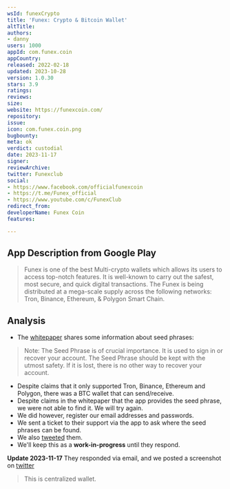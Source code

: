 ```yaml
---
wsId: funexCrypto
title: 'Funex: Crypto & Bitcoin Wallet'
altTitle: 
authors:
- danny
users: 1000
appId: com.funex.coin
appCountry: 
released: 2022-02-18
updated: 2023-10-28
version: 1.0.30
stars: 3.9
ratings: 
reviews: 
size: 
website: https://funexcoin.com/
repository: 
issue: 
icon: com.funex.coin.png
bugbounty: 
meta: ok
verdict: custodial
date: 2023-11-17
signer: 
reviewArchive: 
twitter: Funexclub
social:
- https://www.facebook.com/officialfunexcoin
- https://t.me/Funex_official
- https://www.youtube.com/c/FunexClub
redirect_from: 
developerName: Funex Coin
features: 

---
```


## App Description from Google Play 

> Funex is one of the best Multi-crypto wallets which allows its users to access top-notch features. It is well-known to carry out the safest, most secure, and quick digital transactions. The Funex is being distributed at a mega-scale supply across the following networks: Tron, Binance, Ethereum, & Polygon Smart Chain.

## Analysis 

- The [whitepaper](https://funexcoin.com/asset/img/funex-whitepaper.pdf) shares some information about seed phrases: 

> Note: The Seed Phrase is of crucial importance. It is used to sign in or recover your account. The Seed Phrase should be kept with the utmost safety. If it is lost, there is no other way to recover your account.

- Despite claims that it only supported Tron, Binance, Ethereum and Polygon, there was a BTC wallet that can send/receive. 
- Despite claims in the whitepaper that the app provides the seed phrase, we were not able to find it. We will try again.
- We did however, register our email addresses and passwords.
- We sent a ticket to their support via the app to ask where the seed phrases can be found.
- We also [tweeted](https://twitter.com/BitcoinWalletz/status/1661601267490205698) them.
- We'll keep this as a **work-in-progress** until they respond. 

**Update 2023-11-17** They responded via email, and we posted a screenshot on [twitter](https://twitter.com/BitcoinWalletz/status/1725409339861872967)

> This is centralized wallet.